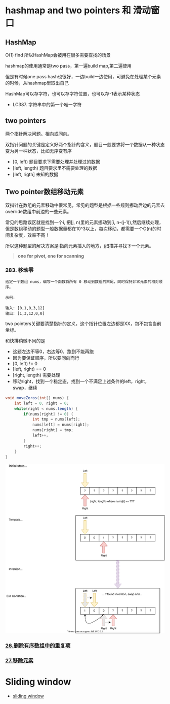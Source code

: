 # hashmap and two pointers 和 滑动窗口
## HashMap
O(1) find 所以HashMap会被用在很多需要查找的场景

hashmap的使用通常是two pass，第一遍build map,第二遍使用

但是有时候one pass hash也很好，一边build一边使用，可避免在处理某个元素的时候，从hashmap里取出自己

HashMap可以存字符，也可以存字符位置，也可以存-1表示某种状态

* LC387. 字符串中的第一个唯一字符

## two pointers

两个指针解决问题。相向或同向。

双指针问题的关键是定义好两个指针的含义，题目一般要求将一个数据从一种状态变为另一种状态，比如无序变有序

* [0, left) 题目要求下需要处理并处理过的数据
* [left, length) 题目要求里不需要处理的数据
* [left, rigth] 未知的数据

## Two pointer数组移动元素
双指针在数组的元素移动中很常见，常见的题型是根据一些规则挪动后边的元素去override数组中前边的一些元素。

常见的思路误区就是找到一个i, 把[j, n)里的元素挪动到[i, n-(j-1)),然后继续处理，但是数组移动的题型一般数据量都在10^3以上，每次移动，都需要一个O(n)的时间复杂度，效率不高！

所以这种题型的解决方案是i指向元素插入的地方，j扫描并寻找下一个元素。

> **one for pivot, one for scanning**
### 283. 移动零

    给定一个数组 nums，编写一个函数将所有 0 移动到数组的末尾，同时保持非零元素的相对顺序。

    示例:

    输入: [0,1,0,3,12]
    输出: [1,3,12,0,0]

two pointers关键要清楚指针的定义，这个指针位置左边都是XX，包不包含当前坐标。

和快排稍微不同的是
* 这题左边不等0，右边等0，跑到不能再跑
* 因为要保证顺序，所以要同向而行
* [0, left) != 0
* [left, right) == 0
* [right, length) 需要处理
* 移动right，找到一个稳定态，找到一个不满足上述条件的left，right，swap，继续

```java
void moveZeros(int[] nums) {
    int left = 0, right = 0;
    while(right < nums.length) {
        if(nums[right] != 0) {
            int tmp = nums[left];
            nums[left] = nums[right];
            nums[right] = tmp;
            left++;
        }
        right++;
    }
}
```

![moveZeros图解](./graphs/moveZeros.drawio.svg)

### [26.删除有序数组中的重复项](./26.remove-duplicates-from-sorted-array/)
### [27.移除元素](./27.remove-element/)
# Sliding window
* [sliding window](./slidingWindow.md)